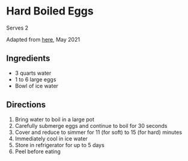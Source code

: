 # Hard Boiled Eggs

Serves 2

Adapted from [here](https://www.seriouseats.com/recipes/2009/10/perfect-boiled-eggs-recipe.html), May 2021

## Ingredients

- 3 quarts water
- 1 to 6 large eggs
- Bowl of ice water

## Directions

1. Bring water to boil in a large pot
1. Carefully submerge eggs and continue to boil for 30 seconds
1. Cover and reduce to simmer for 11 (for soft) to 15 (for hard) minutes
1. Immediately cool in ice water
1. Store in refrigerator for up to 5 days
1. Peel before eating
